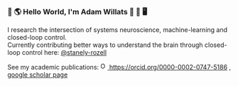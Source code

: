 ### 👋 🌎 Hello World, I'm Adam Willats 🧠 🔄 🖥️

I research the intersection of systems neuroscience, machine-learning and closed-loop control.  
Currently contributing better ways to understand the brain through closed-loop control here: [@stanely-rozell](https://github.com/stanley-rozell)

See my academic publications: <a href="https://orcid.org/0000-0002-0747-5186">
<img alt="ORCID logo" src="https://info.orcid.org/wp-content/uploads/2019/11/orcid_16x16.png" width="16" height="16" />
https://orcid.org/0000-0002-0747-5186
</a>, [google scholar page](https://scholar.google.com/citations?user=NwumsV8AAAAJ&hl=en)

<!--
**awillats/awillats** is a ✨ _special_ ✨ repository because its `README.md` (this file) appears on your GitHub profile.

: <div itemscope itemtype="https://schema.org/Person"><a itemprop="sameAs" content="https://orcid.org/0000-0002-0747-5186" href="https://orcid.org/0000-0002-0747-5186" target="orcid.widget" rel="me noopener noreferrer" style="vertical-align:top;"><img src="https://orcid.org/sites/default/files/images/orcid_16x16.png" style="width:1em;margin-right:.5em;" alt="ORCID iD icon">https://orcid.org/0000-0002-0747-5186</a></div>

Here are some ideas to get you started:

- 🔭 I’m currently working on ...
- 🌱 I’m currently learning ...
- 👯 I’m looking to collaborate on ...
- 🤔 I’m looking for help with ...
- 💬 Ask me about ...
- 📫 How to reach me: ...
- 😄 Pronouns: ...
- ⚡ Fun fact: ...
-->
